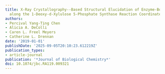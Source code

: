 ```yaml
---
title: X-Ray Crystallography--Based Structural Elucidation of Enzyme-Bound Intermediates
  along the 1-Deoxy-d-Xylulose 5-Phosphate Synthase Reaction Coordinate
authors:
- Percival Yang-Ting Chen
- Alicia A. DeColli
- Caren L. Freel Meyers
- Catherine L. Drennan
date: '2019-01-01'
publishDate: '2025-09-05T20:10:23.612219Z'
publication_types:
- article-journal
publication: '*Journal of Biological Chemistry*'
doi: 10.1074/jbc.RA119.009321
---
```

